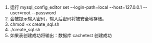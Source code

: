 1. 运行 mysql_config_editor set --login-path=local --host=127.0.0.1 --user=root --password
2. 会被提示输入密码，输入后密码将被安全地存储。
3. chmod +x create_sql.sh
4. ./create_sql.sh
5. 如果表创建成功将输出：数据库 cachetest 创建成功